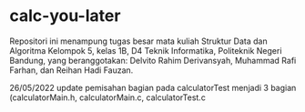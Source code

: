 # calc-you-later
Repositori ini menampung tugas besar mata kuliah Struktur Data dan Algoritma Kelompok 5, kelas 1B, D4 Teknik Informatika, Politeknik Negeri Bandung, yang beranggotakan: Delvito Rahim Derivansyah, Muhammad Rafi Farhan, dan Reihan Hadi Fauzan.

26/05/2022 update pemisahan bagian pada calculatorTest menjadi 3 bagian (calculatorMain.h, calculatorMain.c, calculatorTest.c
